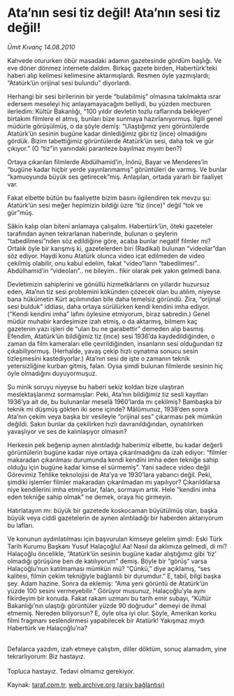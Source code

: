 # Ata’nın sesi tiz değil! Ata’nın sesi tiz değil! 

*Ümit Kıvanç 14.08.2010*

<div class="yazi"><p>Kahvede otururken öbür masadaki adamın gazetesinde gördüm başlığı. Ve eve döner dönmez internete daldım. Birkaç gazete birden, Habertürk’teki haberi alıp kelimesi kelimesine aktarmışlardı. Resmen öyle yazmışlardı; “Atatürk’ün orijinal sesi bulundu” diyorlardı.</p>
<p>Herhangi bir sesi birilerinin bir yerde “bulabilmiş” olmasına takılmakta ısrar edersem meseleyi hiç anlayamayacağım belliydi, bu yüzden mecburen ilerledim: Kültür Bakanlığı, “100 yıldır devletin tozlu raflarında bekleyen” birtakım filmlere el atmış, bunları bize sunmaya hazırlanıyormuş. İlgili genel müdürle görüşülmüş, o da şöyle demiş: “Ulaştığımız yeni görüntülerde Atatürk’ün sesinin bugüne kadar dinlediğimiz gibi tiz (ince) olmadığını gördük. Bizim tabettiğimiz görüntülerde Atatürk’ün sesi, daha tok ve gür çıkıyor.” (O “tiz”in yanındaki paranteze bayılmaz mıyım ben?)</p>
<p>Ortaya çıkarılan filmlerde Abdülhamid’in, İnönü, Bayar ve Menderes’in “bugüne kadar hiçbir yerde yayınlanmamış” görüntüleri de varmış. Ve bunlar “kamuoyunda büyük ses getirecek”miş. Anlaşılan, ortada yararlı bir faaliyet var. </p>
<p>Fakat elbette bütün bu faaliyette bizim basını ilgilendiren tek mevzu şu: Atatürk’ün sesi meğer hepimizin bildiği üzre “tiz (ince)” değil “tok ve gür”müş.</p>
<p>Sâkin kalıp olan biteni anlamaya çalışalım. Habertürk’ün, öteki gazeteler tarafından aynen tekrarlanan haberinde, bulunan o şeylerin “tabedilmesi”nden söz edildiğine göre, acaba bunlar negatif filmler mi? Ortalık öyle bir karışmış ki, gazetelerden biri (Radikal) bulunan “videolar”dan söz ediyor. Haydi konu Atatürk olunca video icat edilmeden de video çekilmiş olabilir, onu kabul edelim, fakat “video”ların “tabedilmesi”.. Abdülhamid’in “videoları”.. ne bileyim.. fikir olarak pek yakın gelmedi bana.</p>
<p>Devletimizin sahiplerini ve gönüllü hizmetkârlarını on yıllardır huzursuz eden, Ata’nın tiz sesi problemini kökünden çözecek olan bu atılım, niyeyse bana hükümetin Kürt açılımından bile daha temelsiz göründü. Zira, “orijinal sesi bulduk” iddiası, daha ortaya sürülürken kendi kendini imha ediyor. (“Kendi kendini imha” lafını öylesine etmiyorum, biraz sabredin.) Genel müdür muhabir kardeşimize izah etmiş, o da aktarmış, bilmem kaç gazetenin yazı işleri de “ulan bu ne garabettir” demeden alıp basmış. Efendim, Atatürk’ün bildiğimiz tiz (ince) sesi 1936’da kaydedildiğinden, o zaman da film kameraları elle çevrildiğinden, insanların sesi olduğundan tiz çıkabiliyormuş. (Herhalde, yavaş çekip hızlı oynatma sonucu sesin tizleşmesini kastediyorlar.) Ata’nın sesi de işte o zamanın teknik yetersizliğine kurban gitmiş, falan. Oysa şimdi bulunan filmlerde sesinin hiç öyle olmadığını duyuyormuşuz.</p>
<p>Şu minik soruyu niyeyse bu haberi sekiz koldan bize ulaştıran meslektaşlarımız sormamışlar: Peki, Ata’nın bildiğimiz tiz sesli kayıtları 1936’ya ait de, bu bulunanlar meselâ 1960’larda mı çekilmiş? Bambaşka bir teknik mi düşmüş gökten iki sene içinde? Mâlûmunuz, 1938’den sonra Ata’nın çekim veya başka bir vesileyle “orijinal ses” çıkarması pek mümkün değildi. Sakın bunlar da çekilirken hızlı davranıldığından, oynatılırken yavaşlıyor ve ses de kalınlaşıyor olmasın? </p>
<p>Herkesin pek beğenip aynen alıntıladığı haberimiz elbette, bu kadar değerli görüntülerin bugüne kadar niye ortaya çıkarılmadığını da izah ediyor: “filmler makaradan çıkarılması durumunda kendi kendini imha eden tekniğe sahip olduğu için bugüne kadar kimse el sürmemiş”. Yani sadece video değil Görevimiz Tehlike teknolojisi de Ata’ya ve 1930’lara yabancı değil. Peki, şimdiki işlemler filmler makaradan çıkarılmadan mı yapılıyor? Çıkarıldılarsa niye kendilerini imha etmiyorlar, falan, sormayın artık. Hele “kendini imha eden tekniğe sahip olmak” ne demek, oraya hiç girmeyin.</p>
<p>Hatırlatayım mı: büyük bir gazetede koskocaman büyütülmüş olan, başka büyük veya ciddi gazetelerin de aynen alıntıladığı bir haberden aktarıyorum bu lafları.</p>
<p>Ve konunun aydınlatılması için başvurulan kimseye gelelim şimdi: Eski Türk Tarih Kurumu Başkanı Yusuf Halaçoğlu! Aa! Nasıl da aklımıza gelmedi, di mi? Halaçoğlu öncelikle, “Atatürk’ün sesinin bugüne kadar alıştığımız gibi ‘tiz’ olmadığı görüşüne ben de katılıyorum” demiş. Böyle bir “görüş” varsa Halaçoğlu’nun katılmaması mümkün mü? “Çünkü,” diye açıklamış, “ses kalitesi, filmin çekim tekniğiyle bağlantılı bir durumdur.” E, tabiî, bilgi başka şey. Adam hazine. Sonra da eklemiş: “Ama yeni görüntü de Atatürk’ün yüzde 100 sesini vermeyebilir.” Görüyor musunuz, Halaçoğlu’yla aynı fikirdeyim bir konuda. Fakat rakam uzmanı bu tarih emir subayı, “Kültür Bakanlığı’nın ulaştığı görüntüler yüzde 90 doğrudur” demeyi de ihmal etmemiş. Nereden biliyorsun? E, öyle olsa iyi olur. Şöyle, Amerikan korku filmi fragmanı seslendirmesi yapabilecek bir Atatürk! Yakışmaz mıydı Habertürk ve Halaçoğlu’na?</p><br/>Defalarca yazdım, izah etmeye çalıştım, diller döktüm, sonuç alamadım, yine tekrarlıyorum: Biz hastayız. <br/><br/>Topluca hastayız. Tedavi olmamız gerekiyor.</div>

Kaynak: [taraf.com.tr](http://www.taraf.com.tr:80/umit-kivanc/makale-ata-nin-sesi-tiz-degil-ata-nin-sesi-tiz-degil.htm), [web.archive.org (arşiv bağlantısı)](http://web.archive.org/web/20100816142604/http://www.taraf.com.tr:80/umit-kivanc/makale-ata-nin-sesi-tiz-degil-ata-nin-sesi-tiz-degil.htm)

